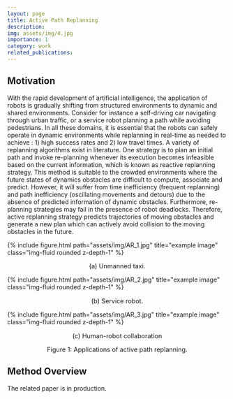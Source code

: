 ```yaml
---
layout: page
title: Active Path Replanning
description:
img: assets/img/4.jpg
importance: 1
category: work
related_publications: 
---
```


## Motivation
With the rapid development of artificial intelligence, the application of robots is gradually shifting from structured environments to dynamic and shared environments. Consider for instance a self-driving car navigating through urban traffic, or a service robot planning a path while avoiding pedestrians. In all these domains, it is essential that the robots can safely operate in dynamic environments while replanning in real-time as needed to achieve : 1) high success rates and 2) low travel times. A variety of replanning algorithms exist in literature. One strategy is to plan an initial path and invoke re-planning whenever its execution becomes infeasible based on the current information, which is known as reactive replanning strategy. This method is suitable to the crowded environments where the future states of dynamics obstacles are difficult to compute, associate and predict. However, it will suffer from time inefficiency (frequent replanning) and path inefficiency (oscillating movements and detours) due to the absence of predicted information of dynamic obstacles. Furthermore, re-planning strategies may fail in the presence of robot deadlocks. Therefore, active replanning strategy predicts trajectories of moving obstacles and generate a new plan which can actively avoid collision to the moving obstacles in the future.

<div class="row">
    <div class="col-sm mt-3 mt-md-0">
        {% include figure.html path="assets/img/AR_1.jpg" title="example image" class="img-fluid rounded z-depth-1" %}
        <p align="center" style="font-size:0.9rem;">
            (a) Unmanned taxi.
        </p>
    </div>
    <div class="col-sm mt-3 mt-md-0">
        {% include figure.html path="assets/img/AR_2.jpg" title="example image" class="img-fluid rounded z-depth-1" %}
        <p align="center" style="font-size:0.9rem;">
            (b) Service robot.
        </p>
    </div>
    <div class="col-sm mt-3 mt-md-0">
        {% include figure.html path="assets/img/AR_3.jpg" title="example image" class="img-fluid rounded z-depth-1" %}
        <p align="center" style="font-size:0.9rem;">
            (c) Human-robot collaboration
        </p>
    </div>
</div>
<p align="center" style="font-size:0.9rem;">
    Figure 1: Applications of active path replanning.
</p>

## Method Overview
The related paper is in production.
